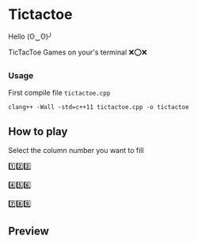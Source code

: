 # Tictactoe 

Hello (ʘ‿ʘ)╯

TicTacToe Games on your's terminal ❌⭕❌

<h3> Usage </h3>

First compile file `tictactoe.cpp`

```
clang++ -Wall -std=c++11 tictactoe.cpp -o tictactoe
```

## How to play

Select the column number you want to fill

1️⃣2️⃣3️⃣

4️⃣5️⃣6️⃣

7️⃣8️⃣9️⃣

## Preview
